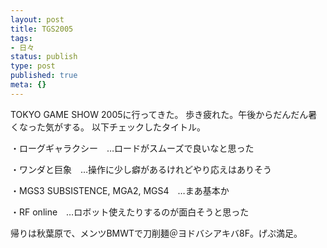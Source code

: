 ```yaml
---
layout: post
title: TGS2005
tags:
- 日々
status: publish
type: post
published: true
meta: {}
---
```

TOKYO GAME SHOW 2005に行ってきた。
歩き疲れた。午後からだんだん暑くなった気がする。
以下チェックしたタイトル。

・ローグギャラクシー　…ロードがスムーズで良いなと思った

・ワンダと巨象　…操作に少し癖があるけれどやり応えはありそう

・MGS3 SUBSISTENCE, MGA2, MGS4　…まあ基本か

・RF online　…ロボット使えたりするのが面白そうと思った

帰りは秋葉原で、メンツBMWTで刀削麺＠ヨドバシアキバ8F。げぷ満足。
